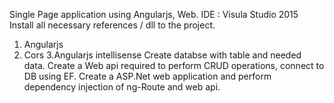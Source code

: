 Single Page application using Angularjs, Web.
IDE : Visula Studio 2015
Install all necessary references / dll to the project.
  1. Angularjs
  2. Cors
  3.Angularjs intellisense
Create databse with table and needed data.
Create a Web api required to perform CRUD operations, connect to DB using EF.
Create a ASP.Net web application and perform dependency injection of ng-Route and web api.
